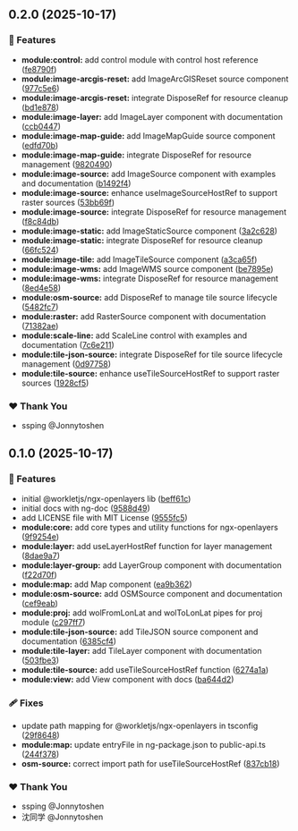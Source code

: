 ## 0.2.0 (2025-10-17)

### 🚀 Features

- **module:control:** add control module with control host reference ([fe8790f](https://github.com/workletjs/workletjs/commit/fe8790f))
- **module:image-arcgis-reset:** add ImageArcGISReset source component ([977c5e6](https://github.com/workletjs/workletjs/commit/977c5e6))
- **module:image-arcgis-reset:** integrate DisposeRef for resource cleanup ([bd1e878](https://github.com/workletjs/workletjs/commit/bd1e878))
- **module:image-layer:** add ImageLayer component with documentation ([ccb0447](https://github.com/workletjs/workletjs/commit/ccb0447))
- **module:image-map-guide:** add ImageMapGuide source component ([edfd70b](https://github.com/workletjs/workletjs/commit/edfd70b))
- **module:image-map-guide:** integrate DisposeRef for resource management ([9820490](https://github.com/workletjs/workletjs/commit/9820490))
- **module:image-source:** add ImageSource component with examples and documentation ([b1492f4](https://github.com/workletjs/workletjs/commit/b1492f4))
- **module:image-source:** enhance useImageSourceHostRef to support raster sources ([53bb69f](https://github.com/workletjs/workletjs/commit/53bb69f))
- **module:image-source:** integrate DisposeRef for resource management ([f8c84db](https://github.com/workletjs/workletjs/commit/f8c84db))
- **module:image-static:** add ImageStaticSource component ([3a2c628](https://github.com/workletjs/workletjs/commit/3a2c628))
- **module:image-static:** integrate DisposeRef for resource cleanup ([66fc524](https://github.com/workletjs/workletjs/commit/66fc524))
- **module:image-tile:** add ImageTileSource component ([a3ca65f](https://github.com/workletjs/workletjs/commit/a3ca65f))
- **module:image-wms:** add ImageWMS source component ([be7895e](https://github.com/workletjs/workletjs/commit/be7895e))
- **module:image-wms:** integrate DisposeRef for resource management ([8ed4e58](https://github.com/workletjs/workletjs/commit/8ed4e58))
- **module:osm-source:** add DisposeRef to manage tile source lifecycle ([5482fc7](https://github.com/workletjs/workletjs/commit/5482fc7))
- **module:raster:** add RasterSource component with documentation ([71382ae](https://github.com/workletjs/workletjs/commit/71382ae))
- **module:scale-line:** add ScaleLine control with examples and documentation ([7c6e211](https://github.com/workletjs/workletjs/commit/7c6e211))
- **module:tile-json-source:** integrate DisposeRef for tile source lifecycle management ([0d97758](https://github.com/workletjs/workletjs/commit/0d97758))
- **module:tile-source:** enhance useTileSourceHostRef to support raster sources ([1928cf5](https://github.com/workletjs/workletjs/commit/1928cf5))

### ❤️ Thank You

- ssping @Jonnytoshen

## 0.1.0 (2025-10-17)

### 🚀 Features

- initial @workletjs/ngx-openlayers lib ([beff61c](https://github.com/workletjs/workletjs/commit/beff61c))
- initial docs with ng-doc ([9588d49](https://github.com/workletjs/workletjs/commit/9588d49))
- add LICENSE file with MIT License ([9555fc5](https://github.com/workletjs/workletjs/commit/9555fc5))
- **module:core:** add core types and utility functions for ngx-openlayers ([9f9254e](https://github.com/workletjs/workletjs/commit/9f9254e))
- **module:layer:** add useLayerHostRef function for layer management ([8dae9a7](https://github.com/workletjs/workletjs/commit/8dae9a7))
- **module:layer-group:** add LayerGroup component with documentation ([f22d70f](https://github.com/workletjs/workletjs/commit/f22d70f))
- **module:map:** add Map component ([ea9b362](https://github.com/workletjs/workletjs/commit/ea9b362))
- **module:osm-source:** add OSMSource component and documentation ([cef9eab](https://github.com/workletjs/workletjs/commit/cef9eab))
- **module:proj:** add wolFromLonLat and wolToLonLat pipes for proj module ([c297ff7](https://github.com/workletjs/workletjs/commit/c297ff7))
- **module:tile-json-source:** add TileJSON source component and documentation ([6385cf4](https://github.com/workletjs/workletjs/commit/6385cf4))
- **module:tile-layer:** add TileLayer component with documentation ([503fbe3](https://github.com/workletjs/workletjs/commit/503fbe3))
- **module:tile-source:** add useTileSourceHostRef function ([6274a1a](https://github.com/workletjs/workletjs/commit/6274a1a))
- **module:view:** add View component with docs ([ba644d2](https://github.com/workletjs/workletjs/commit/ba644d2))

### 🩹 Fixes

- update path mapping for @workletjs/ngx-openlayers in tsconfig ([29f8648](https://github.com/workletjs/workletjs/commit/29f8648))
- **module:map:** update entryFile in ng-package.json to public-api.ts ([244f378](https://github.com/workletjs/workletjs/commit/244f378))
- **osm-source:** correct import path for useTileSourceHostRef ([837cb18](https://github.com/workletjs/workletjs/commit/837cb18))

### ❤️ Thank You

- ssping @Jonnytoshen
- 沈同学 @Jonnytoshen